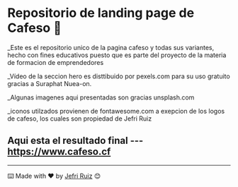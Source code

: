# Repositorio de landing page de Cafeso 🚀


_Este es el repositorio unico de la pagina cafeso y todas sus variantes, hecho con fines educativos puesto que es parte del proyecto de la materia de formacion de emprendedores

_Vídeo de la seccion hero es disttibuido por pexels.com para su uso gratuito gracias a Suraphat Nuea-on.

_Algunas imagenes aqui presentadas son gracias unsplash.com

_iconos utilzados provienen de fontawesome.com  a exepcion de los logos de cafeso, los cuales son propiedad de Jefri Ruiz

## Aqui esta el resultado final --- https://www.cafeso.cf

---
⌨️ Made with ❤️ by [Jefri Ruiz](https://jefriruiz.netlify.app) 😊
